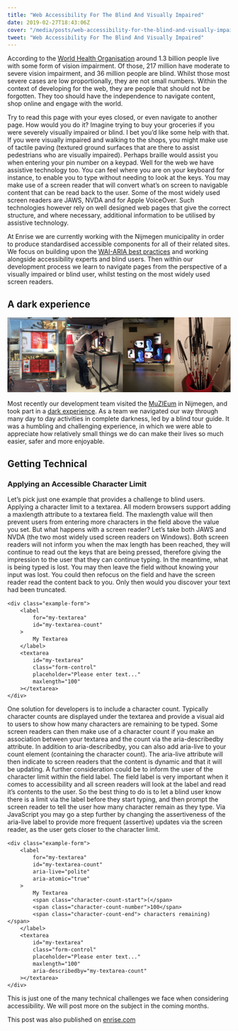 ```yaml
---
title: "Web Accessibility For The Blind And Visually Impaired"
date: 2019-02-27T18:43:06Z
cover: "/media/posts/web-accessibility-for-the-blind-and-visually-impaired/experience-cover.jpg"
tweet: "Web Accessibility For The Blind And Visually Impaired"
---
```


According to the [World Health Organisation](https://www.who.int/en/news-room/fact-sheets/detail/blindness-and-visual-impairment) around 1.3 billion people live with some form of vision impairment. Of those, 217 million have moderate to severe vision impairment, and 36 million people are blind. Whilst those most severe cases are low proportionally, they are not small numbers. Within the context of developing for the web, they are people that should not be forgotten. They too should have the independence to navigate content, shop online and engage with the world.

Try to read this page with your eyes closed, or even navigate to another page. How would you do it? Imagine trying to buy your groceries if you were severely visually impaired or blind. I bet you’d like some help with that. If you were visually impaired and walking to the shops, you might make use of tactile paving (textured ground surfaces that are there to assist pedestrians who are visually impaired). Perhaps braille would assist you when entering your pin number on a keypad. Well for the web we have assistive technology too. You can feel where you are on your keyboard for instance, to enable you to type without needing to look at the keys. You may make use of a screen reader that will convert what’s on screen to navigable content that can be read back to the user. Some of the most widely used screen readers are JAWS, NVDA and for Apple VoiceOver. Such technologies however rely on well designed web pages that give the correct structure, and where necessary, additional information to be utilised by assistive technology.

At Enrise we are currently working with the Nijmegen municipality in order to produce standardised accessible components for all of their related sites. We focus on building upon the [WAI-ARIA best practices](https://www.w3.org/TR/wai-aria-practices/) and working alongside accessibility experts and blind users. Then within our development process we learn to navigate pages from the perspective of a visually impaired or blind user, whilst testing on the most widely used screen readers.

## A dark experience

![4 images from the blind experience in Nijmegen. A view from the outside. A developer trying an interactive experience. Some video screens and a bucket of white canes.](/media/posts/web-accessibility-for-the-blind-and-visually-impaired/experience.png)

Most recently our development team visited the [MuZIEum](https://muzieum.nl/) in Nijmegen, and took part in a [dark experience](https://muzieum.nl/ons-aanbod/donkerbelevingen). As a team we navigated our way through many day to day activities in complete darkness, led by a blind tour guide. It was a humbling and challenging experience, in which we were able to appreciate how relatively small things we do can make their lives so much easier, safer and more enjoyable.

## Getting Technical

### Applying an Accessible Character Limit

Let’s pick just one example that provides a challenge to blind users. Applying a character limit to a textarea. All modern browsers support adding a maxlength attribute to a textarea field. The maxlength value will then prevent users from entering more characters in the field above the value you set. But what happens with a screen reader? Let’s take both JAWS and NVDA (the two most widely used screen readers on Windows). Both screen readers will not inform you when the max length has been reached, they will continue to read out the keys that are being pressed, therefore giving the impression to the user that they can continue typing. In the meantime, what is being typed is lost. You may then leave the field without knowing your input was lost. You could then refocus on the field and have the screen reader read the content back to you. Only then would you discover your text had been truncated.

```
<div class="example-form">
    <label
        for="my-textarea"
        id="my-textarea-count"
    >
        My Textarea
    </label>
    <textarea
        id="my-textarea"
        class="form-control"
        placeholder="Please enter text..."
        maxlength="100"
    ></textarea>
</div>
```

One solution for developers is to include a character count. Typically character counts are displayed under the textarea and provide a visual aid to users to show how many characters are remaining to be typed. Some screen readers can then make use of a character count if you make an association between your textarea and the count via the aria-describedby attribute. In addition to aria-describedby, you can also add aria-live to your count element (containing the character count). The aria-live attribute will then indicate to screen readers that the content is dynamic and that it will be updating. A further consideration could be to inform the user of the character limit within the field label. The field label is very important when it comes to accessibility and all screen readers will look at the label and read it’s contents to the user. So the best thing to do is to let a blind user know there is a limit via the label before they start typing, and then prompt the screen reader to tell the user how many character remain as they type. Via JavaScript you may go a step further by changing the assertiveness of the aria-live label to provide more frequent (assertive) updates via the screen reader, as the user gets closer to the character limit.

```
<div class="example-form">
    <label
        for="my-textarea"
        id="my-textarea-count"
        aria-live="polite"
        aria-atomic="true"
    >
        My Textarea 
        <span class="character-count-start">(</span>
        <span class="character-count-number">100</span>
        <span class="character-count-end"> characters remaining)</span>
    </label>
    <textarea
        id="my-textarea"
        class="form-control"
        placeholder="Please enter text..."
        maxlength="100"
        aria-describedby="my-textarea-count"
    ></textarea>
</div>
```

This is just one of the many technical challenges we face when considering accessibility. We will post more on the subject in the coming months.

This post was also published on [enrise.com](https://enrise.com/2019/02/web-accessibility-for-the-blind-and-visually-impaired/)

